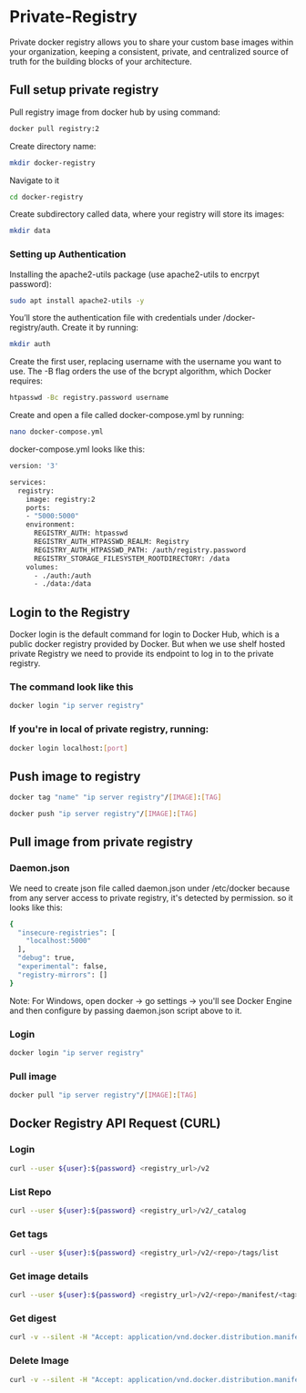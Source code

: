# Private-Registry

Private docker registry allows you to share your custom base images within your organization, keeping a consistent, private, and centralized source of truth for the building blocks of your architecture.

## Full setup private registry

Pull registry image from docker hub by using command:
```sh
docker pull registry:2
```
Create directory name:
```sh
mkdir docker-registry
```
Navigate to it
```sh
cd docker-registry
```
Create subdirectory called data, where your registry will store its images:
```sh
mkdir data
```
### Setting up Authentication

Installing the apache2-utils package (use apache2-utils to encrpyt password):
```sh
sudo apt install apache2-utils -y
```
You’ll store the authentication file with credentials under /docker-registry/auth. Create it by running:
```sh
mkdir auth
```
Create the first user, replacing username with the username you want to use. The -B flag orders the use of the bcrypt algorithm, which Docker requires:
```sh
htpasswd -Bc registry.password username
```

Create and open a file called docker-compose.yml by running:
```sh
nano docker-compose.yml
```
docker-compose.yml looks like this:
```sh
version: '3'

services:
  registry:
    image: registry:2
    ports:
    - "5000:5000"
    environment:
      REGISTRY_AUTH: htpasswd
      REGISTRY_AUTH_HTPASSWD_REALM: Registry
      REGISTRY_AUTH_HTPASSWD_PATH: /auth/registry.password
      REGISTRY_STORAGE_FILESYSTEM_ROOTDIRECTORY: /data
    volumes:
      - ./auth:/auth
      - ./data:/data
 ```
## Login to the Registry

Docker login is the default command for login to Docker Hub, which is a public docker registry provided by Docker.
But when we use shelf hosted private Registry we need to provide its endpoint to log in to the private registry.
### The command look like this 
```sh
docker login "ip server registry" 
```
### If you're in local of private registry, running:
```sh
docker login localhost:[port]
```
## Push image to registry
```sh
docker tag "name" "ip server registry"/[IMAGE]:[TAG]
```
```sh
docker push "ip server registry"/[IMAGE]:[TAG]
```
## Pull image from private registry
### Daemon.json
We need to create json file called daemon.json under /etc/docker because from any server access to private registry, it's detected by permission. so it looks like this:
```sh
{
  "insecure-registries": [
    "localhost:5000"
  ],
  "debug": true,
  "experimental": false,
  "registry-mirrors": []
}
```
Note: For Windows, open docker -> go settings -> you'll see Docker Engine and then configure by passing daemon.json script above to it.
### Login
```sh
docker login "ip server registry"
```
### Pull image
```sh
docker pull "ip server registry"/[IMAGE]:[TAG]
```
## Docker Registry API Request (CURL)
### Login
```sh
curl --user ${user}:${password} <registry_url>/v2
```
### List Repo
```sh
curl --user ${user}:${password} <registry_url>/v2/_catalog
```
### Get tags
```sh
curl --user ${user}:${password} <registry_url>/v2/<repo>/tags/list
```
### Get image details
```sh
curl --user ${user}:${password} <registry_url>/v2/<repo>/manifest/<tag>
```
### Get digest
```sh
curl -v --silent -H "Accept: application/vnd.docker.distribution.manifest.v2+json -X GET "<registry_url>/v2/<repo>/manifest/<tag> 2>&1 | grep Docker-Content-Digest | awk '{print ($3)}"
```
### Delete Image
```sh
curl -v --silent -H "Accept: application/vnd.docker.distribution.manifest.v2+json -X DELETE "<registry_url>/v2/<repo>/manifest/<tag>/<digest> "
```

    
